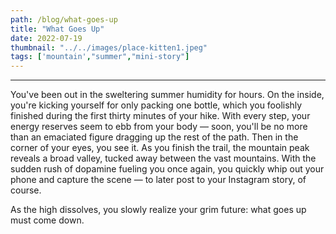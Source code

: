 ```yaml
---
path: /blog/what-goes-up
title: "What Goes Up"
date: 2022-07-19
thumbnail: "../../images/place-kitten1.jpeg"
tags: ['mountain',"summer","mini-story"]
---
```

---
  
You've been out in the sweltering summer humidity for hours. On the inside, you're kicking yourself for only packing one bottle, which you foolishly finished during the first thirty minutes of your hike. With every step, your energy reserves seem to ebb from your body &mdash; soon, you'll be no more than an emaciated figure dragging up the rest of the path. Then in the corner of your eyes, you see it. As you finish the trail, the mountain peak reveals a broad valley, tucked away between the vast mountains. With the sudden rush of dopamine fueling you once again, you quickly whip out your phone and capture the scene &mdash; to later post to your Instagram story, of course.

As the high dissolves, you slowly realize your grim future: what goes up must come down.